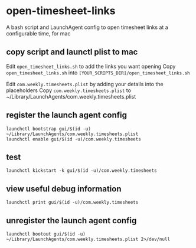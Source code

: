 # open-timesheet-links
A bash script and LaunchAgent config to open timesheet links at a configurable time, for mac

## copy script and launctl plist to mac

Edit `open_timesheet_links.sh` to add the links you want opening
Copy `open_timesheet_links.sh` into `[YOUR_SCRIPTS_DIR]/open_timesheet_links.sh`

Edit `com.weekly.timesheets.plist` by adding your details into the placeholders
Copy `com.weekly.timesheets.plist` to ~/Library/LaunchAgents/com.weekly.timesheets.plist  

## register the launch agent config
```
launchctl bootstrap gui/$(id -u) ~/Library/LaunchAgents/com.weekly.timesheets.plist
launchctl enable gui/$(id -u)/com.weekly.timesheets
```
## test
```
launchctl kickstart -k gui/$(id -u)/com.weekly.timesheets
```
## view useful debug information
```
launchctl print gui/$(id -u)/com.weekly.timesheets
```
## unregister the launch agent config
```
launchctl bootout gui/$(id -u) ~/Library/LaunchAgents/com.weekly.timesheets.plist 2>/dev/null
```
